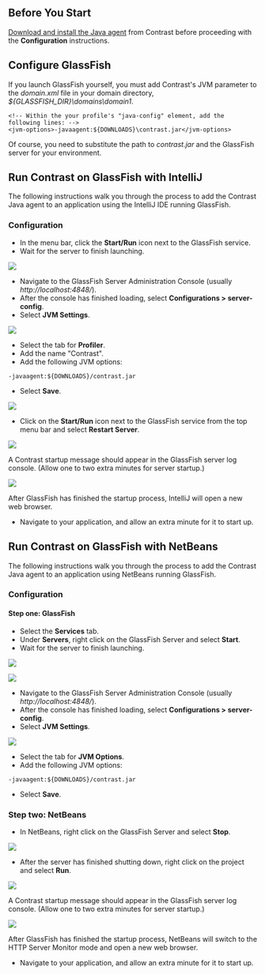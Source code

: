 <!--
title: "GlassFish"
description: "Agent configuration using the GlassFish container"
tags: "java agent configuration glassfish intellij netbeans"
-->

## Before You Start 

[Download and install the Java agent](installation-javastandard.html) from Contrast before proceeding with the **Configuration** instructions.

## Configure GlassFish

If you launch GlassFish yourself, you must add Contrast's JVM parameter to the *domain.xml* file in your domain directory, *${GLASSFISH_DIR}\domains\domain1*.

``` 
<!-- Within the your profile's "java-config" element, add the following lines: -->
<jvm-options>-javaagent:${DOWNLOADS}\contrast.jar</jvm-options>
```

Of course, you need to substitute the path to *contrast.jar* and the GlassFish server for your environment.

## Run Contrast on GlassFish with IntelliJ

The following instructions walk you through the process to add the Contrast Java agent to an application using the IntelliJ IDE running GlassFish. 

### Configuration

* In the menu bar, click the **Start/Run** icon next to the GlassFish service.
* Wait for the server to finish launching. 

<a href="assets/images/KB2-c03_1.png" rel="lightbox" title="Launch server"><img class="thumbnail" src="assets/images/KB2-c03_1.png"/></a>

* Navigate to the GlassFish Server Administration Console (usually *http://localhost:4848/*).
* After the console has finished loading, select **Configurations > server-config**.
* Select **JVM Settings**.

<a href="assets/images/KB2-c03_4.png" rel="lightbox" title="Profiler tab"><img class="thumbnail" src="assets/images/KB2-c03_4.png"/></a>

* Select the tab for **Profiler**. 
* Add the name "Contrast".
* Add the following JVM options:

```
-javaagent:${DOWNLOADS}/contrast.jar
```

* Select **Save**.

<a href="assets/images/KB2-c03_6.png" rel="lightbox" title="Save JVM options"><img class="thumbnail" src="assets/images/KB2-c03_6.png"/></a>

* Click on the **Start/Run** icon next to the GlassFish service from the top menu bar and select **Restart Server**.

<a href="assets/images/KB2-c03_7.png" rel="lightbox" title="Restart server"><img class="thumbnail" src="assets/images/KB2-c03_7.png"/></a>

A Contrast startup message should appear in the GlassFish server log console. (Allow one to two extra minutes for server startup.)

<a href="assets/images/KB2-c03_8.png" rel="lightbox" title="Startup message"><img class="thumbnail" src="assets/images/KB2-c03_8.png"/></a>

After GlassFish has finished the startup process, IntelliJ will open a new web browser.

* Navigate to your application, and allow an extra minute for it to start up. 

## Run Contrast on GlassFish with NetBeans

The following instructions walk you through the process to add the Contrast Java agent to an application using NetBeans running GlassFish. 

### Configuration 

#### Step one: GlassFish

* Select the **Services** tab.
* Under **Servers**, right click on the GlassFish Server and select **Start**.
* Wait for the server to finish launching.

<a href="assets/images/KB2-c02_2.png" rel="lightbox" title="Start GlassFish Server"><img class="thumbnail" src="assets/images/KB2-c02_2.png"/></a>

<a href="assets/images/KB2-c02_3.png" rel="lightbox" title="Server Launched"><img class="thumbnail" src="assets/images/KB2-c02_3.png"/></a>

* Navigate to the GlassFish Server Administration Console (usually *http://localhost:4848/*).
* After the console has finished loading, select **Configurations > server-config**.
* Select **JVM Settings**.

<a href="assets/images/KB2-c02_8.png" rel="lightbox" title="Add JVM options"><img class="thumbnail" src="assets/images/KB2-c02_8.png"/></a>

* Select the tab for **JVM Options**.
* Add the following JVM options:

````
-javaagent:${DOWNLOADS}/contrast.jar
````

* Select **Save**.

### Step two: NetBeans

* In NetBeans, right click on the GlassFish Server and select **Stop**.

<a href="assets/images/KB2-c02_9.png" rel="lightbox" title="Stop GlassFish server"><img class="thumbnail" src="assets/images/KB2-c02_9.png"/></a>

* After the server has finished shutting down, right click on the project and select **Run**.

<a href="assets/images/KB2-c02_10.png" rel="lightbox" title="Run project"><img class="thumbnail" src="assets/images/KB2-c02_10.png"/></a>

A Contrast startup message should appear in the GlassFish server log console. (Allow one to two extra minutes for server startup.)

<a href="assets/images/KB2-c02_11.png" rel="lightbox" title="Startup M=message"><img class="thumbnail" src="assets/images/KB2-c02_11.png"/></a>

After GlassFish has finished the startup process, NetBeans will switch to the HTTP Server Monitor mode and open a new web browser. 

* Navigate to your application, and allow an extra minute for it to start up.


